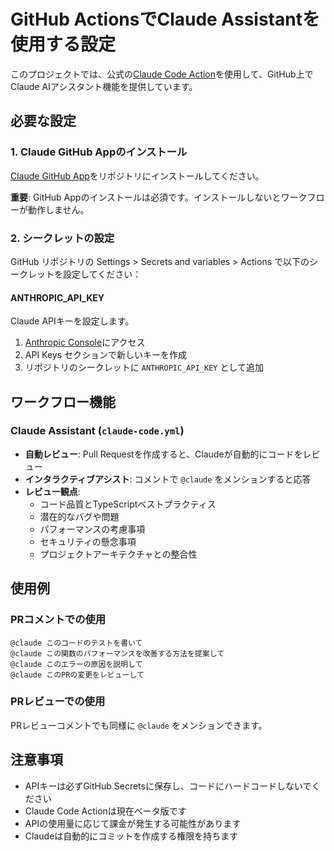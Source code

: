 # GitHub ActionsでClaude Assistantを使用する設定

このプロジェクトでは、公式の[Claude Code Action](https://github.com/anthropics/claude-code-action)を使用して、GitHub上でClaude AIアシスタント機能を提供しています。

## 必要な設定

### 1. Claude GitHub Appのインストール
[Claude GitHub App](https://github.com/apps/claude)をリポジトリにインストールしてください。

**重要**: GitHub Appのインストールは必須です。インストールしないとワークフローが動作しません。

### 2. シークレットの設定
GitHub リポジトリの Settings > Secrets and variables > Actions で以下のシークレットを設定してください：

#### ANTHROPIC_API_KEY
Claude APIキーを設定します。

1. [Anthropic Console](https://console.anthropic.com/)にアクセス
2. API Keys セクションで新しいキーを作成
3. リポジトリのシークレットに `ANTHROPIC_API_KEY` として追加

## ワークフロー機能

### Claude Assistant (`claude-code.yml`)
- **自動レビュー**: Pull Requestを作成すると、Claudeが自動的にコードをレビュー
- **インタラクティブアシスト**: コメントで `@claude` をメンションすると応答
- **レビュー観点**:
  - コード品質とTypeScriptベストプラクティス
  - 潜在的なバグや問題
  - パフォーマンスの考慮事項
  - セキュリティの懸念事項
  - プロジェクトアーキテクチャとの整合性

## 使用例

### PRコメントでの使用
```
@claude このコードのテストを書いて
@claude この関数のパフォーマンスを改善する方法を提案して
@claude このエラーの原因を説明して
@claude このPRの変更をレビューして
```

### PRレビューでの使用
PRレビューコメントでも同様に `@claude` をメンションできます。

## 注意事項

- APIキーは必ずGitHub Secretsに保存し、コードにハードコードしないでください
- Claude Code Actionは現在ベータ版です
- APIの使用量に応じて課金が発生する可能性があります
- Claudeは自動的にコミットを作成する権限を持ちます

